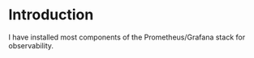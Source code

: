# Introduction

I have installed most components of the Prometheus/Grafana stack for observability.


